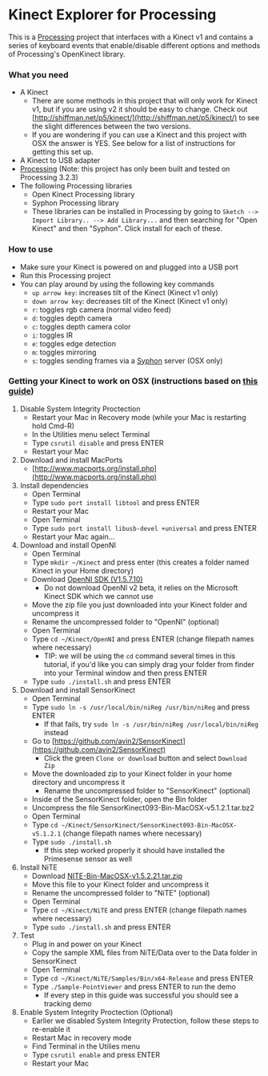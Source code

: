 # Kinect Explorer for Processing

This is a [Processing](https://processing.org/) project that interfaces with a Kinect v1 and contains a series of keyboard events that enable/disable different options and methods of Processing's OpenKinect library. 

### What you need  
* A Kinect
    * There are some methods in this project that will only work for Kinect v1, but if you are using v2 it should be easy to change. Check out [http://shiffman.net/p5/kinect/](http://shiffman.net/p5/kinect/) to see the slight differences between the two versions.
    * If you are wondering if you can use a Kinect and this project with OSX the answer is YES. See below for a list of instructions for getting this set up.
* A Kinect to USB adapter
* [Processing](https://processing.org/) (Note: this project has only been built and tested on Processing 3.2.3)
* The following Processing libraries
    * Open Kinect Processing library 
    * Syphon Processing library
    * These libraries can be installed in Processing by going to `Sketch --> Import Library.. --> Add Library...` and then searching for "Open Kinect" and then "Syphon". Click install for each of these.
    
### How to use
* Make sure your Kinect is powered on and plugged into a USB port
* Run this Processing project
* You can play around by using the following key commands
    * `up arrow key`: increases tilt of the Kinect (Kinect v1 only)
    * `down arrow key`: decreases tilt of the Kinect (Kinect v1 only)
    * `r`: toggles rgb camera (normal video feed)
    * `d`: toggles depth camera
    * `c`: toggles depth camera color
    * `i`: toggles IR
    * `e`: toggles edge detection
    * `m`: toggles mirroring
    * `s`: toggles sending frames via a [Syphon](http://syphon.v002.info/) server (OSX only)
    
### Getting your Kinect to work on OSX (instructions based on [this guide](https://creativevreality.wordpress.com/2016/01/26/setting-up-the-kinect-on-osx-el-capitan/))
1. Disable System Integrity Proctection
    * Restart your Mac in Recovery mode (while your Mac is restarting hold Cmd-R)
    * In the Utilities menu select Terminal
    * Type `csrutil disable` and press ENTER
    * Restart your Mac
2. Download and install MacPorts
    * [http://www.macports.org/install.php](http://www.macports.org/install.php)
3. Install dependencies
    * Open Terminal
    * Type `sudo port install libtool` and press ENTER
    * Restart your Mac
    * Open Terminal
    * Type `sudo port install libusb-devel +universal` and press ENTER
    * Restart your Mac again...
4. Download and install OpenNI
    * Open Terminal
    * Type `mkdir ~/Kinect` and press enter (this creates a folder named Kinect in your Home directory)
    * Download [OpenNI SDK (V1.5.7.10)](https://mega.nz/#!yJwg1DJS!uJiLY4180QGXjKp7sze8S3eDVU71NHiMrXRq0TA7QpU)
        * Do not download OpenNI v2 beta, it relies on the Microsoft Kinect SDK which we cannot use
    * Move the zip file you just downloaded into your Kinect folder and uncompress it
    * Rename the uncompressed folder to "OpenNI" (optional)
    * Open Terminal
    * Type `cd ~/Kinect/OpenNI` and press ENTER (change filepath names where necessary)
        * TIP: we will be using the `cd` command several times in this tutorial, if you'd like you can simply drag your folder from finder into your Terminal window and then press ENTER
    * Type `sudo ./install.sh` and press ENTER
5. Download and install SensorKinect
    * Open Terminal
    * Type `sudo ln -s /usr/local/bin/niReg /usr/bin/niReg` and press ENTER
        * If that fails, try `sudo ln -s /usr/bin/niReg /usr/local/bin/niReg` instead
    * Go to [https://github.com/avin2/SensorKinect](https://github.com/avin2/SensorKinect) 
        * Click the green `Clone or download` button and select `Download Zip`
    * Move the downloaded zip to your Kinect folder in your home directory and uncompress it
      * Rename the uncompressed folder to "SensorKinect" (optional)
    * Inside of the SensorKinect folder, open the Bin folder
    * Uncompress the file SensorKinect093-Bin-MacOSX-v5.1.2.1.tar.bz2
    * Open Terminal
    * Type `cd ~/Kinect/SensorKinect/SensorKinect093-Bin-MacOSX-v5.1.2.1` (change filepath names where necessary)
    * Type `sudo ./install.sh`
        * If this step worked properly it should have installed the Primesense sensor as well
6. Install NiTE
    * Download [NITE-Bin-MacOSX-v1.5.2.21.tar.zip](https://onedrive.live.com/?cid=33B0FE678911B037&id=33B0FE678911B037%21573&parId=33B0FE678911B037%21574&action=locate)
    * Move this file to your Kinect folder and uncompress it
    * Rename the uncompressed folder to "NiTE" (optional)
    * Open Terminal
    * Type `cd ~/Kinect/NiTE` and press ENTER (change filepath names where necessary)
    * Type `sudo ./install.sh` and press ENTER
7. Test
    * Plug in and power on your Kinect
    * Copy the sample XML files from NiTE/Data over to the Data folder in SensorKinect
    * Open Terminal
    * Type `cd ~/Kinect/NiTE/Samples/Bin/x64-Release` and press ENTER
    * Type `./Sample-PointViewer` and press ENTER to run the demo
        * If every step in this guide was successful you should see a tracking demo
8. Enable System Integrity Proctection (Optional)
    * Earlier we disabled System Integrity Protection, follow these steps to re-enable it
    * Restart Mac in recovery mode
    * Find Terminal in the Utilies menu
    * Type `csrutil enable` and press ENTER
    * Restart your Mac
